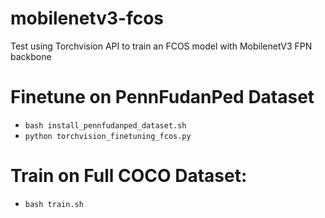 # mobilenetv3-fcos
Test using Torchvision API to train an FCOS model with MobilenetV3 FPN backbone

# Finetune on PennFudanPed Dataset
* `bash install_pennfudanped_dataset.sh`
* `python torchvision_finetuning_fcos.py`

# Train on Full COCO Dataset:
* `bash train.sh`